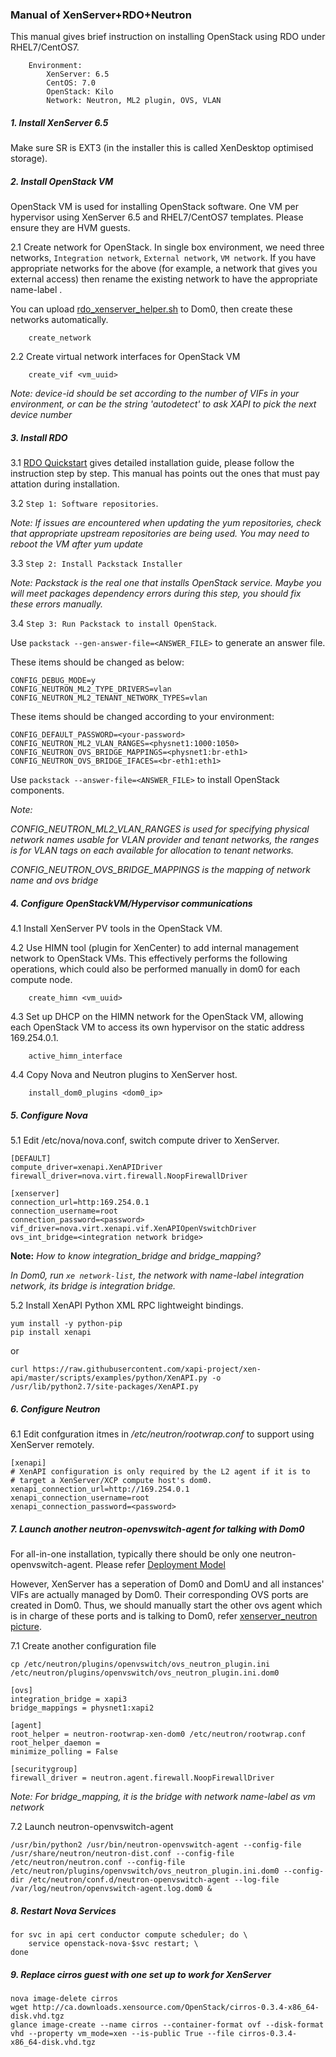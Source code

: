 ### Manual of XenServer+RDO+Neutron

This manual gives brief instruction on installing OpenStack 
using RDO under RHEL7/CentOS7.

		Environment:
			XenServer: 6.5
			CentOS: 7.0
			OpenStack: Kilo
			Network: Neutron, ML2 plugin, OVS, VLAN

##### 1. Install XenServer 6.5
Make sure SR is EXT3 (in the installer this is called XenDesktop optimised storage).

##### 2. Install OpenStack VM
OpenStack VM is used for installing OpenStack software. One VM per hypervisor using 
XenServer 6.5 and RHEL7/CentOS7 templates. Please ensure they are HVM guests.

2.1 Create network for OpenStack. In single box environment, we need three networks, 
`Integration network`, `External network`, `VM network`. If you have appropriate networks 
for the above (for example, a network that gives you external access) then rename the 
existing network to have the appropriate name-label .

You can upload [rdo_xenserver_helper.sh](https://github.com/Annie-XIE/summary-os/blob/master/rdo_xenserver_helper.sh) 
to Dom0, then create these networks automatically.

		create_network

2.2 Create virtual network interfaces for OpenStack VM

		create_vif <vm_uuid>

*Note: device-id should be set according to the number of VIFs in your environment, 
or can be the string 'autodetect' to ask XAPI to pick the next device number*

##### 3. Install RDO
3.1 [RDO Quickstart](https://www.rdoproject.org/Quickstart) gives detailed 
installation guide, please follow the instruction step by step. 
This manual has points out the ones that must pay attation during installation.

3.2 `Step 1: Software repositories`. 

*Note: If issues are encountered when updating the yum repositories, check that 
appropriate upstream repositories are being used. You may need to reboot 
the VM after yum update*

3.3 `Step 2: Install Packstack Installer` 

*Note: Packstack is the real one that installs OpenStack service. 
Maybe you will meet packages dependency errors during this step, 
you should fix these errors manually.*

3.4 `Step 3: Run Packstack to install OpenStack`. 

Use `packstack --gen-answer-file=<ANSWER_FILE>` to generate an answer file.

These items should be changed as below:

    CONFIG_DEBUG_MODE=y
    CONFIG_NEUTRON_ML2_TYPE_DRIVERS=vlan
    CONFIG_NEUTRON_ML2_TENANT_NETWORK_TYPES=vlan

These items should be changed according to your environment:

    CONFIG_DEFAULT_PASSWORD=<your-password>
    CONFIG_NEUTRON_ML2_VLAN_RANGES=<physnet1:1000:1050>
    CONFIG_NEUTRON_OVS_BRIDGE_MAPPINGS=<physnet1:br-eth1>
    CONFIG_NEUTRON_OVS_BRIDGE_IFACES=<br-eth1:eth1>

Use `packstack --answer-file=<ANSWER_FILE>` to install OpenStack components.

*Note:*

*CONFIG_NEUTRON_ML2_VLAN_RANGES is used for specifying physical network names 
usable for VLAN provider and tenant networks, the ranges is for VLAN tags on 
each available for allocation to tenant networks.*
 
*CONFIG_NEUTRON_OVS_BRIDGE_MAPPINGS is the mapping of network name and ovs bridge*

##### 4. Configure OpenStackVM/Hypervisor communications
4.1 Install XenServer PV tools in the OpenStack VM.

4.2 Use HIMN tool (plugin for XenCenter) to add internal management network 
to OpenStack VMs. This effectively performs the following operations, which 
could also be performed manually in dom0 for each compute node.

		create_himn <vm_uuid>

4.3 Set up DHCP on the HIMN network for the OpenStack VM, allowing each OpenStack VM 
to access its own hypervisor on the static address 169.254.0.1.

		active_himn_interface

4.4 Copy Nova and Neutron plugins to XenServer host.

		install_dom0_plugins <dom0_ip>

##### 5. Configure Nova
5.1 Edit /etc/nova/nova.conf, switch compute driver to XenServer. 

    [DEFAULT]
    compute_driver=xenapi.XenAPIDriver
    firewall_driver=nova.virt.firewall.NoopFirewallDriver
    
    [xenserver]
    connection_url=http:169.254.0.1
    connection_username=root
    connection_password=<password>
    vif_driver=nova.virt.xenapi.vif.XenAPIOpenVswitchDriver
    ovs_int_bridge=<integration network bridge>

**Note:**
*How to know integration_bridge and bridge_mapping?*

*In Dom0, run `xe network-list`, the network with name-label integration network, 
its bridge is integration bridge.*

5.2 Install XenAPI Python XML RPC lightweight bindings.

    yum install -y python-pip
    pip install xenapi
    
or
    
    curl https://raw.githubusercontent.com/xapi-project/xen-api/master/scripts/examples/python/XenAPI.py -o /usr/lib/python2.7/site-packages/XenAPI.py

##### 6. Configure Neutron
6.1 Edit confguration itmes in */etc/neutron/rootwrap.conf* to support
using XenServer remotely.

    [xenapi]
    # XenAPI configuration is only required by the L2 agent if it is to
    # target a XenServer/XCP compute host's dom0.
    xenapi_connection_url=http://169.254.0.1
    xenapi_connection_username=root
    xenapi_connection_password=<password>

##### 7. Launch another neutron-openvswitch-agent for talking with Dom0

For all-in-one installation, typically there should be only one neutron-openvswitch-agent.
Please refer [Deployment Model](https://github.com/Annie-XIE/summary-os/blob/master/deployment-neutron-1.png)

However, XenServer has a seperation of Dom0 and DomU and all instances' VIFs are actually 
managed by Dom0. Their corresponding OVS ports are created in Dom0. Thus, we should manually
start the other ovs agent which is in charge of these ports and is talking to Dom0, 
refer [xenserver_neutron picture](https://github.com/Annie-XIE/summary-os/blob/master/xs-neutron-deployment.png).


7.1 Create another configuration file

    cp /etc/neutron/plugins/openvswitch/ovs_neutron_plugin.ini /etc/neutron/plugins/openvswitch/ovs_neutron_plugin.ini.dom0
    
    [ovs]
    integration_bridge = xapi3
    bridge_mappings = physnet1:xapi2
    
    [agent]
    root_helper = neutron-rootwrap-xen-dom0 /etc/neutron/rootwrap.conf
    root_helper_daemon =
    minimize_polling = False
    
    [securitygroup]
    firewall_driver = neutron.agent.firewall.NoopFirewallDriver

*Note: For bridge_mapping, it is the bridge with network name-label as vm network*

7.2 Launch neutron-openvswitch-agent

    /usr/bin/python2 /usr/bin/neutron-openvswitch-agent --config-file /usr/share/neutron/neutron-dist.conf --config-file /etc/neutron/neutron.conf --config-file /etc/neutron/plugins/openvswitch/ovs_neutron_plugin.ini.dom0 --config-dir /etc/neutron/conf.d/neutron-openvswitch-agent --log-file /var/log/neutron/openvswitch-agent.log.dom0 &

##### 8. Restart Nova Services
    for svc in api cert conductor compute scheduler; do \
	    service openstack-nova-$svc restart; \
    done

##### 9. Replace cirros guest with one set up to work for XenServer
    nova image-delete cirros
    wget http://ca.downloads.xensource.com/OpenStack/cirros-0.3.4-x86_64-disk.vhd.tgz
    glance image-create --name cirros --container-format ovf --disk-format vhd --property vm_mode=xen --is-public True --file cirros-0.3.4-x86_64-disk.vhd.tgz

